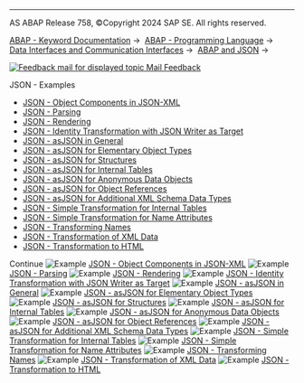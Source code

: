   

* * *

AS ABAP Release 758, ©Copyright 2024 SAP SE. All rights reserved.

[ABAP - Keyword Documentation](javascript:call_link\('abenabap.htm'\)) →  [ABAP - Programming Language](javascript:call_link\('abenabap_reference.htm'\)) →  [Data Interfaces and Communication Interfaces](javascript:call_link\('abenabap_data_communication.htm'\)) →  [ABAP and JSON](javascript:call_link\('abenabap_json.htm'\)) → 

 [![](Mail.gif?object=Mail.gif "Feedback mail for displayed topic") Mail Feedback](mailto:f1_help@sap.com?subject=Feedback%20on%20ABAP%20Documentation&body=Document:%20JSON%20-%20Examples%2C%20ABENABAP_JSON_ABEXAS%2C%20758%0D%0A%0D%0AError:%0D%0A%0D%0A%0D%0A%0D%0ASuggestion%20for%20improvement:)

JSON - Examples

-   [JSON - Object Components in JSON-XML](javascript:call_link\('abenabap_json_xml_abexa.htm'\))
-   [JSON - Parsing](javascript:call_link\('abenabap_json_oo_reader_abexa.htm'\))
-   [JSON - Rendering](javascript:call_link\('abenabap_json_token_writer_abexa.htm'\))
-   [JSON - Identity Transformation with JSON Writer as Target](javascript:call_link\('abenjson_trafo_id_abexa.htm'\))
-   [JSON - asJSON in General](javascript:call_link\('abenabap_hello_json_abexa.htm'\))
-   [JSON - asJSON for Elementary Object Types](javascript:call_link\('abenabap_json_asjson_elem_abexa.htm'\))
-   [JSON - asJSON for Structures](javascript:call_link\('abenabap_json_asjson_struc_abexa.htm'\))
-   [JSON - asJSON for Internal Tables](javascript:call_link\('abenabap_json_asjson_table_abexa.htm'\))
-   [JSON - asJSON for Anonymous Data Objects](javascript:call_link\('abenabap_json_asjson_dref_abexa.htm'\))
-   [JSON - asJSON for Object References](javascript:call_link\('abenabap_json_asjson_oref_abexa.htm'\))
-   [JSON - asJSON for Additional XML Schema Data Types](javascript:call_link\('abenabap_json_asjson_xsd_abexa.htm'\))
-   [JSON - Simple Transformation for Internal Tables](javascript:call_link\('abenabap_st_json_table_abexa.htm'\))
-   [JSON - Simple Transformation for Name Attributes](javascript:call_link\('abenabap_st_json_table_attr_abexa.htm'\))
-   [JSON - Transforming Names](javascript:call_link\('abenabap_json_names_to_upper_abexa.htm'\))
-   [JSON - Transformation of XML Data](javascript:call_link\('abenabap_xml_to_json_abexa.htm'\))
-   [JSON - Transformation to HTML](javascript:call_link\('abenabap_json_to_html_abexa.htm'\))

Continue
![Example](exa.gif "Example") [JSON - Object Components in JSON-XML](javascript:call_link\('abenabap_json_xml_abexa.htm'\))
![Example](exa.gif "Example") [JSON - Parsing](javascript:call_link\('abenabap_json_oo_reader_abexa.htm'\))
![Example](exa.gif "Example") [JSON - Rendering](javascript:call_link\('abenabap_json_token_writer_abexa.htm'\))
![Example](exa.gif "Example") [JSON - Identity Transformation with JSON Writer as Target](javascript:call_link\('abenjson_trafo_id_abexa.htm'\))
![Example](exa.gif "Example") [JSON - asJSON in General](javascript:call_link\('abenabap_hello_json_abexa.htm'\))
![Example](exa.gif "Example") [JSON - asJSON for Elementary Object Types](javascript:call_link\('abenabap_json_asjson_elem_abexa.htm'\))
![Example](exa.gif "Example") [JSON - asJSON for Structures](javascript:call_link\('abenabap_json_asjson_struc_abexa.htm'\))
![Example](exa.gif "Example") [JSON - asJSON for Internal Tables](javascript:call_link\('abenabap_json_asjson_table_abexa.htm'\))
![Example](exa.gif "Example") [JSON - asJSON for Anonymous Data Objects](javascript:call_link\('abenabap_json_asjson_dref_abexa.htm'\))
![Example](exa.gif "Example") [JSON - asJSON for Object References](javascript:call_link\('abenabap_json_asjson_oref_abexa.htm'\))
![Example](exa.gif "Example") [JSON - asJSON for Additional XML Schema Data Types](javascript:call_link\('abenabap_json_asjson_xsd_abexa.htm'\))
![Example](exa.gif "Example") [JSON - Simple Transformation for Internal Tables](javascript:call_link\('abenabap_st_json_table_abexa.htm'\))
![Example](exa.gif "Example") [JSON - Simple Transformation for Name Attributes](javascript:call_link\('abenabap_st_json_table_attr_abexa.htm'\))
![Example](exa.gif "Example") [JSON - Transforming Names](javascript:call_link\('abenabap_json_names_to_upper_abexa.htm'\))
![Example](exa.gif "Example") [JSON - Transformation of XML Data](javascript:call_link\('abenabap_xml_to_json_abexa.htm'\))
![Example](exa.gif "Example") [JSON - Transformation to HTML](javascript:call_link\('abenabap_json_to_html_abexa.htm'\))